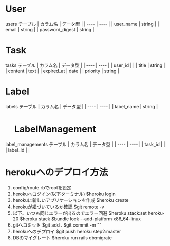 # User
users テーブル
|  カラム名  |  データ型  |
| ---- | ---- |
|  user_name  |  string  |
|  email  |  string  |
|  password_digest  |  string  |

# Task
tasks テーブル
|  カラム名  |  データ型  |
| ---- | ---- |
|  user_id  |    |
|  title  |  string  |
|  content  |  text  |
|  expired_at  |  date  |
|  priority  |  string  |

# Label
labels テーブル
|  カラム名  |  データ型  |
| ---- | ---- |
|  label_name  |  string  |

# 　LabelManagement
label_managements テーブル
|  カラム名  |  データ型  |
| ---- | ---- |
|  task_id  |    |
|  label_id  |    |


# herokuへのデプロイ方法
1. config/route.rbでrootを設定
2. herokuへログイン(以下ターミナル)
   $heroku login
3. herokuに新しいアプリケーションを作成
   $heroku create
4. herokuが紐づいているか確認
   $git remote -v
5. 以下、いつも同じエラーが出るのでエラー回避
   $heroku stack:set heroku-20
   $heroku stack
   $bundle lock --add-platform x86_64-linux
6. gitへコミット
   $git add .
   $git commit -m ""
7. herokuへのデプロイ
   $git push heroku step2:master
8. DBのマイグレート
   $heroku run rails db:migrate
